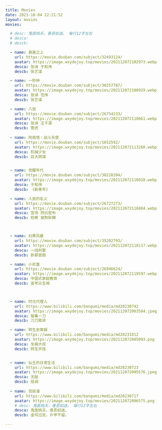 ```yaml
---
title: Movies
date: 2021-10-04 22:21:52
layout: movies
movies: 

  # desc: 鬼医桃夭，善恶如迷。 每行12字左右
  # desca:
  # descb:

  - name: 悬崖之上
    url: https://movie.douban.com/subject/32493124/
    avatar: https://image.wxydejoy.top/movies/202112072102973.webp
    desca: 张译 于和伟
    descb: 张艺谋

  - name: 一秒钟
    url: https://movie.douban.com/subject/30257787/
    avatar: https://image.wxydejoy.top/movies/202112072108919.webp
    desca: 张译 范伟
    descb: 张艺谋

  - name: 八佰
    url: https://movie.douban.com/subject/26754233/
    avatar: https://image.wxydejoy.top/movies/202112072110661.webp
    desca: 张译 王千源 
    descb: 管虎
    
  - name: 阿丽塔：战斗天使
    url: https://movie.douban.com/subject/1652592/
    avatar: https://image.wxydejoy.top/movies/202112072113260.webp
    desca: 机械少女
    descb: 巨大阴谋


  - name: 觉醒年代
    url: https://movie.douban.com/subject/30228394/
    avatar: https://image.wxydejoy.top/movies/202112072116018.webp
    desca: 于和伟
    descb: 《新青年》

  - name: 人民的名义
    url: https://movie.douban.com/subject/26727273/
    avatar: https://image.wxydejoy.top/movies/202112072116804.webp
    desca: 官场 阴云密布
    descb: 检察 披荆斩棘



  - name: 扫黑风暴
    url: https://movie.douban.com/subject/35202793/
    avatar: https://image.wxydejoy.top/movies/202112072118117.webp
    desca: 一线刑警
    descb: 卧薪尝胆

  - name: 小欢喜
    url: https://movie.douban.com/subject/26946624/
    avatar: https://image.wxydejoy.top/movies/202112072119597.webp
    desca: 中国式家庭教育
    descb: 高考众生相



  - name: 时光代理人
    url: https://www.bilibili.com/bangumi/media/md28230742
    avatar: https://image.wxydejoy.top/movies/202112072003584.jpeg
    desca: 每集一刀
    descb: 刀刀致命

  - name: 转生史莱姆 
    url: https://www.bilibili.com/bangumi/media/md28231812
    avatar: https://image.wxydejoy.top/movies/202112072005093.png
    desca: 车祸大叔
    descb: 转生开挂


  - name: 仙王的日常生活
    url: https://www.bilibili.com/bangumi/media/md28230723
    avatar: https://image.wxydejoy.top/movies/202112072005576.jpeg
    desca: 无敌
    descb: 低调
      
  - name: 百妖谱
    url: https://www.bilibili.com/bangumi/media/md28230717
    avatar: https://image.wxydejoy.top/movies/202112072006575.png
    # desc: 鬼医桃夭，善恶如迷。 每行12字左右
    desca: 鬼医桃夭，善恶如迷。
    descb: 金玲过处，片甲不留。

---
```





